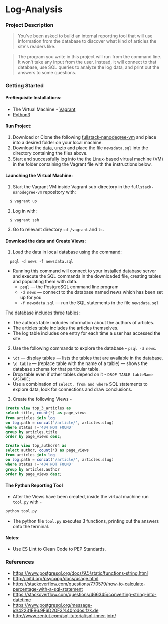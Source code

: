 # Log-Analysis

### Project Description
>You've been asked to build an internal reporting tool that will use information from the database to discover what kind of articles the site's readers like.

>The program you write in this project will run from the command line. It won't take any input from the user. Instead, it will connect to that database, use SQL queries to analyze the log data, and print out the answers to some questions.

### Getting Started

#### PreRequisite Installations:
  * The Virtual Machine - [Vagrant](https://www.vagrantup.com/)
  * [Python3](https://www.python.org/)

#### Run Project:
  1. Download or Clone the following [fullstack-nanodegree-vm](https://github.com/udacity/fullstack-nanodegree-vm) and place into a desired folder on your local machine.
  2. Download the [data](https://d17h27t6h515a5.cloudfront.net/topher/2016/August/57b5f748_newsdata/newsdata.zip), unzip and place the file `newsdata.sql` into the directory containing the files above. 
  3. Start and successfully log into the the Linux-based virtual machine (VM) in the folder containing the Vagrant file with the instructions below.
  
#### Launching the Virtual Machine:
  1. Start the Vagrant VM inside Vagrant sub-directory in the `fullstack-nanodegree-vm` repository with:
  
  ```
    $ vagrant up
  ```
  2. Log in with:
  
  ```
    $ vagrant ssh
  ```
  3. Go to relevant directory `cd /vagrant` and `ls`.
  
#### Download the data and Create Views:

  1. Load the data in local database using the command:
  
  ```
    psql -d news -f newsdata.sql
  ```
  * Running this command will connect to your installed database server and execute the SQL commands in the downloaded file, creating tables and populating them with data.
    * `psql` — the PostgreSQL command line program
    * `-d news` — connect to the database named news which has been set up for you
    * `-f newsdata.sql` — run the SQL statements in the file `newsdata.sql`
  
  The database includes three tables:
  * The authors table includes information about the authors of articles.
  * The articles table includes the articles themselves.
  * The log table includes one entry for each time a user has accessed the site.

  2. Use the following commands to explore the database - `psql -d news`.
  * `\dt` — display tables — lists the tables that are available in the database.
  * `\d table` — (replace table with the name of a table) — shows the database schema for that particular table.
  * Drop table even if other tables depend on it  - `DROP TABLE tableName CASCADE;`
  * Use a combination of `select, from and where` SQL statements to explore data, look for connections and draw conclusions.
  
  3. Create the following Views - 
```sql
Create view top_3_articles as
select title, count(*) as page_views
from articles join log
on log.path = concat('/article/', articles.slug)
where status !='404 NOT FOUND'
group by articles.title
order by page_views desc;
```
```sql 
Create view top_authors4 as
select author, count(*) as page_views
from articles join log
on log.path = concat('/article/', articles.slug)
where status !='404 NOT FOUND'
group by articles.author 
order by page_views desc;
```


#### The Python Reporting Tool 
  * After the Views have been created, inside the virtual machine run `tool.py` with - 
  ```python
  python tool.py
  ```
  * The python file `tool.py` executes 3 functions, printing out the answers onto the terminal.

#### Notes: 
  * Use ES Lint to Clean Code to PEP Standards.

### References
* https://www.postgresql.org/docs/9.5/static/functions-string.html
* http://initd.org/psycopg/docs/usage.html
* https://stackoverflow.com/questions/770579/how-to-calculate-percentage-with-a-sql-statement
* https://stackoverflow.com/questions/466345/converting-string-into-datetime
* https://www.postgresql.org/message-id/42231EB6.9F6D20F3%40rodos.fzk.de
* http://www.zentut.com/sql-tutorial/sql-inner-join/